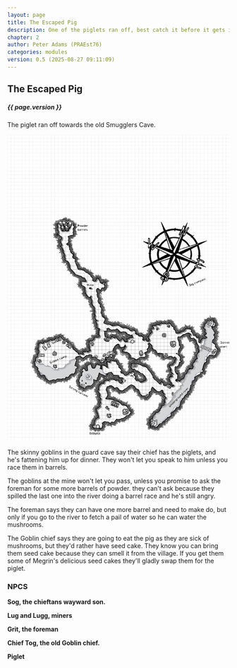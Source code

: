 ```yaml
---
layout: page
title: The Escaped Pig
description: One of the piglets ran off, best catch it before it gets into trouble.
chapter: 2
author: Peter Adams (PRAEst76)
categories: modules
version: 0.5 (2025-08-27 09:11:09)
---
```

## The Escaped Pig
##### {{ page.version }}

The piglet ran off towards the old Smugglers Cave.

![Map of Smugglers Cave](maps/Smugglers-Cave.png)

The skinny goblins in the guard cave say their chief has the piglets, and he's fattening him up for dinner. They won't let you speak to him unless you race them in barrels.

The goblins at the mine won't let you pass, unless you promise to ask the foreman for some more barrels of powder. they can't ask because they spilled the last one into the river doing a barrel race and he's still angry.

The foreman says they can have one more barrel and need to make do, but only if you go to the river to fetch a pail of water so he can water the mushrooms.

The Goblin chief says they are going to eat the pig as they are sick of mushrooms, but they'd rather have seed cake. They know you can bring them seed cake because they can smell it from the village. If you get them some of Megrin's delicious seed cakes they'll gladly swap them for the piglet.

### NPCS

**Sog, the chieftans wayward son.**

**Lug and Lugg, miners**

**Grit, the foreman**

**Chief Tog, the old Goblin chief.**

**Piglet**